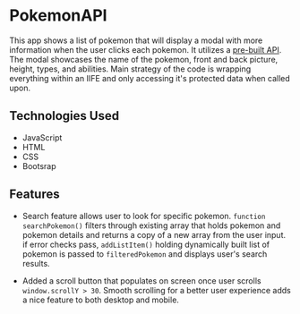 # PokemonAPI 

This app shows a list of pokemon that will display a modal with more information when the user clicks each pokemon. It utilizes a [pre-built API](https://pokeapi.co/api/v2/pokemon/?limit=20). The modal showcases the name of the pokemon, front and back picture, height, types, and abilities. Main strategy of the code is wrapping everything within an IIFE and only accessing it's protected data when called upon.

## Technologies Used

- JavaScript
- HTML
- CSS
- Bootsrap

## Features

- Search feature allows user to look for specific pokemon. `function searchPokemon()` filters through existing array that holds pokemon and pokemon details and returns a copy of a new array from the user input. if error checks pass, `addListItem()` holding dynamically built list of pokemon is passed to `filteredPokemon` and displays user's search results. 

- Added a scroll button that populates on screen once user scrolls `window.scrollY > 30`. Smooth scrolling for a better user experience adds a nice feature to both desktop and mobile. 




 
